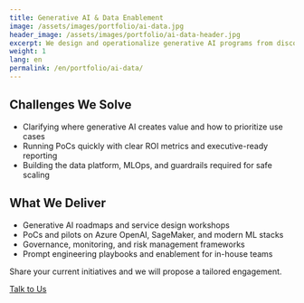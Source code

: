 ```yaml
---
title: Generative AI & Data Enablement
image: /assets/images/portfolio/ai-data.jpg
header_image: /assets/images/portfolio/ai-data-header.jpg
excerpt: We design and operationalize generative AI programs from discovery to governance with measurable ROI.
weight: 1
lang: en
permalink: /en/portfolio/ai-data/
---
```


<h2 class="section-heading">Challenges We Solve</h2>
<ul>
  <li>Clarifying where generative AI creates value and how to prioritize use cases</li>
  <li>Running PoCs quickly with clear ROI metrics and executive-ready reporting</li>
  <li>Building the data platform, MLOps, and guardrails required for safe scaling</li>
</ul>

<h2 class="section-heading mt-5">What We Deliver</h2>
<ul>
  <li>Generative AI roadmaps and service design workshops</li>
  <li>PoCs and pilots on Azure OpenAI, SageMaker, and modern ML stacks</li>
  <li>Governance, monitoring, and risk management frameworks</li>
  <li>Prompt engineering playbooks and enablement for in-house teams</li>
</ul>

<div class="contact-card mt-5">
  <p class="mb-3">Share your current initiatives and we will propose a tailored engagement.</p>
  <a class="button button-primary" href="/en/contact/">Talk to Us</a>
</div>

